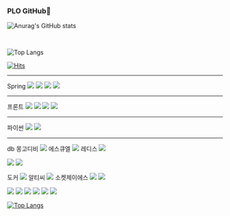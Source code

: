 ### PLO GitHub🙂

<div>
  
![Anurag's GitHub stats](https://github-readme-stats.vercel.app/api?username=Dplo1514&show_icons=true&theme=tokyonight)
  
<br>
  
![Top Langs](https://github-readme-stats.vercel.app/api/top-langs/?username=Dplo1514&layout=compact&theme=tokyonight)
  
</div>

[![Hits](https://hits.seeyoufarm.com/api/count/incr/badge.svg?url=https%3A%2F%2Fgithub.com%2FDplo1514&count_bg=%2379C83D&title_bg=%23555555&icon=&icon_color=%23E7E7E7&title=hits&edge_flat=false)](https://hits.seeyoufarm.com)

---
Spring
<img src="https://img.shields.io/badge/Spring-6DB33F?style=flat-square&logo=spring&logoColor=white"/>
<img src="https://img.shields.io/badge/SpringBoot-6DB33F?style=flat-square&logo=springboot&logoColor=white"/>
<img src="https://img.shields.io/badge/SpringSecurity-6DB33F?style=flat-square&logo=springsecurity&logoColor=white"/>
<img src="https://img.shields.io/badge/INTELLIJIDEA-000000?style=flat-square&logo=intellijidea&logoColor=white"/>

---
프론트
<img src="https://img.shields.io/badge/HTML5-E34F26?style=flat-square&logo=html5&logoColor=white"/>
<img src="https://img.shields.io/badge/CSS3-1572B6?style=flat-square&logo=css3&logoColor=white"/>
<img src="https://img.shields.io/badge/JavaScript-F7DF1E?style=flat-square&logo=javascript&logoColor=white"/>
<img src="https://img.shields.io/badge/VSCODE-007ACC?style=flat-square&logo=visualstudiocode&logoColor=white"/>

---
파이썬
<img src="https://img.shields.io/badge/Python-3776AB?style=flat-square&logo=python&logoColor=white"/>
<img src="https://img.shields.io/badge/PyCharm-000000?style=flat-square&logo=pycharm&logoColor=white"/>

---
db
몽고디비
<img src="https://img.shields.io/badge/MongoDB-47A248?style=flat-square&logo=mongodb&logoColor=white"/>
에스큐엘
<img src="https://img.shields.io/badge/MySQL-4479A1?style=flat-square&logo=mysql&logoColor=white"/>
레디스
<img src="https://img.shields.io/badge/Redis-DC382D?style=flat-square&logo=redis&logoColor=white"/>

<img src="https://img.shields.io/badge/Gradle-02303A?style=flat-square&logo=gradle&logoColor=white"/>
<img src="https://img.shields.io/badge/JWT-000000?style=flat-square&logo=jsonwebtokens&logoColor=white"/>

도커
<img src="https://img.shields.io/badge/Docker-2496ED?style=flat-square&logo=docker&logoColor=white"/>
알티씨
<img src="https://img.shields.io/badge/WebRTC-333333?style=flat-square&logo=webrtc&logoColor=white"/>
소켓제이에스
<img src="https://img.shields.io/badge/SocketJS-333333?style=flat-square&logo=SOCKET.IO&logoColor=white"/>
<img src="https://img.shields.io/badge/Stomp-333333?style=flat-square&logo=SOCKET.IO&logoColor=white"/>

<img src="https://img.shields.io/badge/AwsEC2-232F3E?style=flat-square&logo=AmazonAWS&logoColor=white"/>
<img src="https://img.shields.io/badge/AwsRoute53-232F3E?style=flat-square&logo=AmazonAWS&logoColor=white"/>
<img src="https://img.shields.io/badge/AwsRDS-232F3E?style=flat-square&logo=AmazonAWS&logoColor=white"/>
<img src="https://img.shields.io/badge/AwsS3-232F3E?style=flat-square&logo=AmazonS3&logoColor=white"/>

<img src="https://img.shields.io/badge/Ubuntu-E95420?style=flat-square&logo=ubuntu&logoColor=white"/>

<img src="https://img.shields.io/badge/Linux-FCC624?style=flat-square&logo=linux&logoColor=white"/>


[![Top Langs](https://github-readme-stats.vercel.app/api/top-langs/?username=Dplo1514)](https://github.com/****/github-readme-stats)




